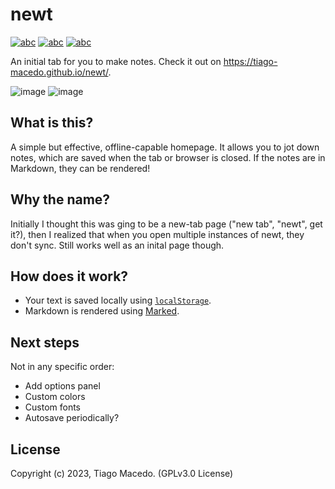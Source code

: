 # newt

[![abc](https://badgen.net/badge/what/do/blue)](https://t.ly/3-cp)
[![abc](https://badgen.net/badge/people/use/green)](https://t.ly/3-cp)
[![abc](https://badgen.net/badge/these/for%3F/orange)](https://t.ly/3-cp)

An initial tab for you to make notes. Check it out on https://tiago-macedo.github.io/newt/.

![image](https://user-images.githubusercontent.com/32375039/218606424-ac8047e0-5989-4f40-b9cd-82b21cddb665.png)
![image](https://user-images.githubusercontent.com/32375039/218606509-129b64f2-2a8c-4f83-986c-0de2eb66198b.png)

## What is this?

A simple but effective, offline-capable homepage. It allows you to jot down notes, which are saved when the tab or browser is closed. If the notes are in Markdown, they can be rendered!

## Why the name?

Initially I thought this was ging to be a new-tab page ("new tab", "newt", get it?), then I realized that when you open multiple instances of newt, they don't sync. Still works well as an inital page though.

## How does it work?

- Your text is saved locally using [`localStorage`](https://developer.mozilla.org/en-US/docs/Web/API/Window/localStorage).
- Markdown is rendered using [Marked](https://github.com/markedjs/marked).

## Next steps

Not in any specific order:
- Add options panel
- Custom colors
- Custom fonts
- Autosave periodically?

## License

Copyright (c) 2023, Tiago Macedo. (GPLv3.0 License)
